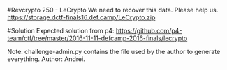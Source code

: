 #Revcrypto 250 - LeCrypto
We need to recover this data. Please help us.
https://storage.dctf-finals16.def.camp/LeCrypto.zip

#Solution
Expected solution from p4: https://github.com/p4-team/ctf/tree/master/2016-11-11-defcamp-2016-finals/lecrypto

Note: challenge-admin.py contains the file used by the author to generate everything.
Author: Andrei.